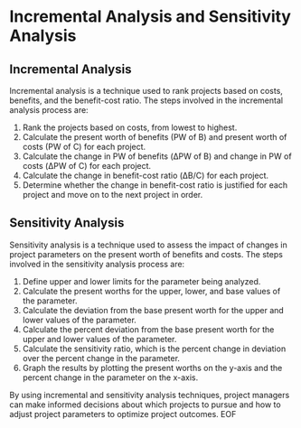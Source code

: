 # Incremental Analysis and Sensitivity Analysis

## Incremental Analysis

Incremental analysis is a technique used to rank projects based on costs, benefits, and the benefit-cost ratio. The steps involved in the incremental analysis process are:

1. Rank the projects based on costs, from lowest to highest.
2. Calculate the present worth of benefits (PW of B) and present worth of costs (PW of C) for each project.
3. Calculate the change in PW of benefits (ΔPW of B) and change in PW of costs (ΔPW of C) for each project.
4. Calculate the change in benefit-cost ratio (ΔB/C) for each project.
5. Determine whether the change in benefit-cost ratio is justified for each project and move on to the next project in order.

## Sensitivity Analysis

Sensitivity analysis is a technique used to assess the impact of changes in project parameters on the present worth of benefits and costs. The steps involved in the sensitivity analysis process are:

1. Define upper and lower limits for the parameter being analyzed.
2. Calculate the present worths for the upper, lower, and base values of the parameter.
3. Calculate the deviation from the base present worth for the upper and lower values of the parameter.
4. Calculate the percent deviation from the base present worth for the upper and lower values of the parameter.
5. Calculate the sensitivity ratio, which is the percent change in deviation over the percent change in the parameter.
6. Graph the results by plotting the present worths on the y-axis and the percent change in the parameter on the x-axis.

By using incremental and sensitivity analysis techniques, project managers can make informed decisions about which projects to pursue and how to adjust project parameters to optimize project outcomes.
EOF
